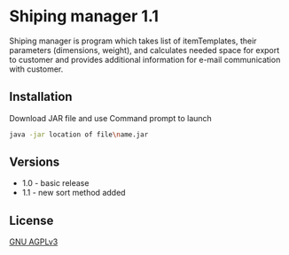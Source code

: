 # Shiping manager 1.1
Shiping manager is program which takes list of itemTemplates, their parameters (dimensions, weight), and calculates needed space for export to customer and provides additional information for e-mail communication with customer.


## Installation

Download JAR file and use Command prompt to launch

```bash
java -jar location of file\name.jar
```


## Versions

* 1.0 - basic release
* 1.1 - new sort method added


## License
[GNU AGPLv3](https://choosealicense.com/licenses/agpl-3.0/)